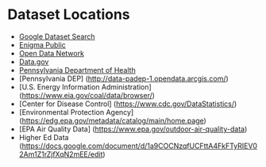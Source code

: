 # Dataset Locations

* [Google Dataset Search](https://toolbox.google.com/datasetsearch)
* [Enigma Public](https://public.enigma.com/#under-the-radar)
* [Open Data Network](https://www.opendatanetwork.com/)
* [Data.gov](https://www.data.gov/)
* [Pennsylvania Department of Health](https://www.health.pa.gov/topics/HealthStatistics/EDDIE/Pages/EDDIE.aspx)
* [Pennsylvania DEP] (http://data-padep-1.opendata.arcgis.com/)
* [U.S. Energy Information Administration] (https://www.eia.gov/coal/data/browser/)
* [Center for Disease Control] (https://www.cdc.gov/DataStatistics/)
* [Environmental Protection Agency] (https://edg.epa.gov/metadata/catalog/main/home.page)
* [EPA Air Quality Data] (https://www.epa.gov/outdoor-air-quality-data)
* Higher Ed Data (https://docs.google.com/document/d/1a9COCNzqfUCFttA4FkFTyRIEV02Am1Z1rZjfXqN2mEE/edit)
